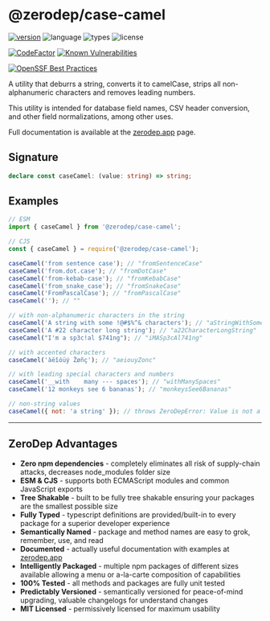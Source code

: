 # @zerodep/case-camel

[![version](https://img.shields.io/npm/v/@zerodep/case-camel?style=flat-square&color=blue)](https://www.npmjs.com/package/@zerodep/case-camel)
![language](https://img.shields.io/badge/typescript-100%25-blue?style=flat-square)
![types](https://img.shields.io/badge/types-included-blue?style=flat-square)
![license](https://img.shields.io/github/license/cdepage/zerodep?color=blue&style=flat-square)

[![CodeFactor](https://www.codefactor.io/repository/github/cdepage/zerodep/badge)](https://www.codefactor.io/repository/github/cdepage/zerodep)
[![Known Vulnerabilities](https://snyk.io/test/github/cdepage/zerodep/badge.svg)](https://snyk.io/test/github/cdepage/zerodep)

[![OpenSSF Best Practices](https://www.bestpractices.dev/projects/9225/badge)](https://www.bestpractices.dev/projects/9225)

A utility that deburrs a string, converts it to camelCase, strips all non-alphanumeric characters and removes leading numbers.

This utility is intended for database field names, CSV header conversion, and other field normalizations, among other uses.

Full documentation is available at the [zerodep.app](http://zerodep.app/#/case/dot) page.

## Signature

```typescript
declare const caseCamel: (value: string) => string;
```

## Examples

```javascript
// ESM
import { caseCamel } from '@zerodep/case-camel';

// CJS
const { caseCamel } = require('@zerodep/case-camel');
```

```javascript
caseCamel('from sentence case'); // "fromSentenceCase"
caseCamel('from.dot.case'); // "fromDotCase"
caseCamel('from-kebab-case'); // "fromKebabCase"
caseCamel('from_snake_case'); // "fromSnakeCase"
caseCamel('FromPascalCase'); // "fromPascalCase"
caseCamel(''); // ""

// with non-alphanumeric characters in the string
caseCamel('A string with some !@#$%^& characters'); // "aStringWithSomeCharacters"
caseCamel('A #22 character long string'); // "a22CharacterLongString"
caseCamel("I'm a sp3c!al $741ng"); // "iMASp3cAl741ng"

// with accented characters
caseCamel('àëîóüý Žøñç'); // "aeiouyZonc"

// with leading special characters and numbers
caseCamel('__with    many --- spaces'); // "withManySpaces"
caseCamel('12 monkeys see 6 bananas'); // "monkeysSee6Bananas"

// non-string values
caseCamel({ not: 'a string' }); // throws ZeroDepError: Value is not a string
```

---

## ZeroDep Advantages

- **Zero npm dependencies** - completely eliminates all risk of supply-chain attacks, decreases node_modules folder size
- **ESM & CJS** - supports both ECMAScript modules and common JavaScript exports
- **Tree Shakable** - built to be fully tree shakable ensuring your packages are the smallest possible size
- **Fully Typed** - typescript definitions are provided/built-in to every package for a superior developer experience
- **Semantically Named** - package and method names are easy to grok, remember, use, and read
- **Documented** - actually useful documentation with examples at [zerodep.app](https://zerodep.app)
- **Intelligently Packaged** - multiple npm packages of different sizes available allowing a menu or a-la-carte composition of capabilities
- **100% Tested** - all methods and packages are fully unit tested
- **Predictably Versioned** - semantically versioned for peace-of-mind upgrading, valuable changelogs for understand changes
- **MIT Licensed** - permissively licensed for maximum usability
